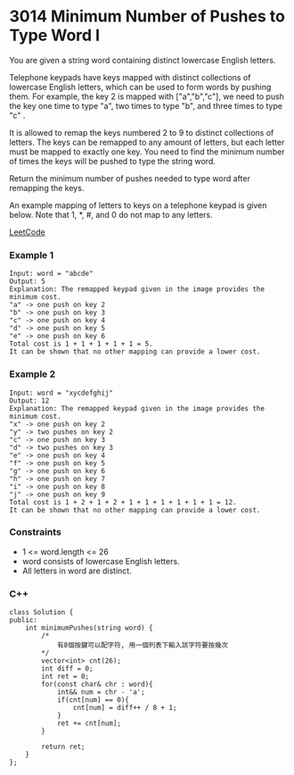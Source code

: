 # 3014 Minimum Number of Pushes to Type Word I

You are given a string word containing distinct lowercase English letters.

Telephone keypads have keys mapped with distinct collections of lowercase English letters, which can be used to form words by pushing them. For example, the key 2 is mapped with ["a","b","c"], we need to push the key one time to type "a", two times to type "b", and three times to type "c" .

It is allowed to remap the keys numbered 2 to 9 to distinct collections of letters. The keys can be remapped to any amount of letters, but each letter must be mapped to exactly one key. You need to find the minimum number of times the keys will be pushed to type the string word.

Return the minimum number of pushes needed to type word after remapping the keys.

An example mapping of letters to keys on a telephone keypad is given below. Note that 1, *, #, and 0 do not map to any letters.
 
[LeetCode](https://leetcode.cn/problems/minimum-number-of-pushes-to-type-word-i/)

### Example 1

```
Input: word = "abcde"
Output: 5
Explanation: The remapped keypad given in the image provides the minimum cost.
"a" -> one push on key 2
"b" -> one push on key 3
"c" -> one push on key 4
"d" -> one push on key 5
"e" -> one push on key 6
Total cost is 1 + 1 + 1 + 1 + 1 = 5.
It can be shown that no other mapping can provide a lower cost.
```

### Example 2

```
Input: word = "xycdefghij"
Output: 12
Explanation: The remapped keypad given in the image provides the minimum cost.
"x" -> one push on key 2
"y" -> two pushes on key 2
"c" -> one push on key 3
"d" -> two pushes on key 3
"e" -> one push on key 4
"f" -> one push on key 5
"g" -> one push on key 6
"h" -> one push on key 7
"i" -> one push on key 8
"j" -> one push on key 9
Total cost is 1 + 2 + 1 + 2 + 1 + 1 + 1 + 1 + 1 + 1 = 12.
It can be shown that no other mapping can provide a lower cost.
```

### Constraints

* 1 <= word.length <= 26
* word consists of lowercase English letters.
* All letters in word are distinct.


### C++ 

```
class Solution {
public:
    int minimumPushes(string word) {
        /*
            有8個按鍵可以配字符, 用一個列表下輸入該字符要按幾次
        */
        vector<int> cnt(26);
        int diff = 0;
        int ret = 0;
        for(const char& chr : word){
            int&& num = chr - 'a';
            if(cnt[num] == 0){
                cnt[num] = diff++ / 8 + 1;
            }
            ret += cnt[num];
        }
        
        return ret;
    }
};
```